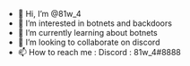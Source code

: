 - 👋 Hi, I’m @81w_4
- 👀 I’m interested in botnets and backdoors
- 🌱 I’m currently learning about botnets
- 💞️ I’m looking to collaborate on discord
- 📫 How to reach me : Discord : 81w_4#8888

<!---
81w4/81w4 is a ✨ special ✨ repository because its `README.md` (this file) appears on your GitHub profile.
You can click the Preview link to take a look at your changes.
--->
